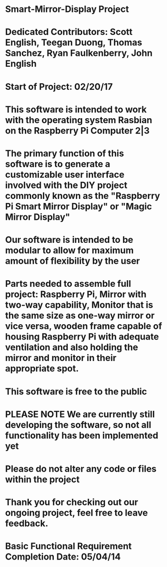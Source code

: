 # Smart-Mirror-Display Project
# Dedicated Contributors: Scott English, Teegan Duong, Thomas Sanchez, Ryan Faulkenberry, John English
# Start of Project: 02/20/17
# 
#
# This software is intended to work with the operating system Rasbian on the Raspberry Pi Computer 2|3
# The primary function of this software is to generate a customizable user interface involved with the DIY project commonly known as the "Raspberry Pi Smart Mirror Display" or "Magic Mirror Display"
# Our software is intended to be modular to allow for maximum amount of flexibility by the user
#
#
# Parts needed to assemble full project: Raspberry Pi, Mirror with two-way capability, Monitor that is the same size as one-way mirror or vice versa, wooden frame capable of housing Raspberry Pi with adequate ventilation and also holding the mirror and monitor in their appropriate spot.
#
#
# This software is free to the public
# PLEASE NOTE **We are currently still developing the software, so not all functionality has been implemented yet**
#
#
# **Please do not alter any code or files within the project**
# Thank you for checking out our ongoing project, feel free to leave feedback.
# 
# Basic Functional Requirement Completion Date: 05/04/14

